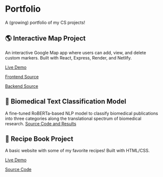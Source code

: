 # Portfolio
A (growing) portfolio of my CS projects!

## 🌎 Interactive Map Project

An interactive Google Map app where users can add, view, and delete custom markers. Built with React, Express, Render, and Netlify.

[Live Demo](https://stellular-froyo-631564.netlify.app/)

[Frontend Source](https://github.com/cychen9920/Places-frontend)

[Backend Source](https://github.com/cychen9920/Places-backend)

## 📖 Biomedical Text Classification Model

A fine-tuned RoBERTa-based NLP model to classify biomedical publications into three categories along the translational spectrum of biomedical research. 
[Source Code and Results](https://github.com/cychen9920/Biomedical_Text_Classification_NLP)

## 🍔 Recipe Book Project

A basic website with some of my favorite recipes! Built with HTML/CSS.

[Live Demo](https://cychen9920.github.io/Recipe-book/)

[Source Code](https://github.com/cychen9920/Recipe-book/settings/pages)
